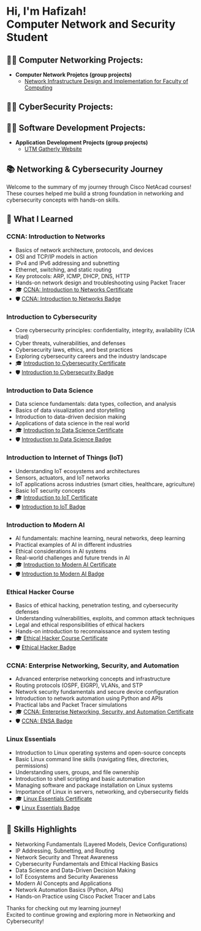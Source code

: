 <h1>Hi, I'm Hafizah! <br>Computer Network and Security Student</h1>
 
<h2>👨‍💻 Computer Networking Projects:</h2>

- <b>Computer Network Projetcs (group projects)</b>
  - [Network Infrastructure Design and Implementation for Faculty of Computing](https://github.com/hafizahjafri/ComputerNetworkProject)

<h2>👨‍💻 CyberSecurity Projects:</h2>

<h2>👨‍💻 Software Development Projects:</h2>

- <b>Application Development Projects (group projects)</b>
  - [UTM Gatherly Website](https://github.com/hafizahjafri/ApplicationDevelopmentProject.git)

<h2>📚 Networking & Cybersecurity Journey</h2>

Welcome to the summary of my journey through Cisco NetAcad courses!  
These courses helped me build a strong foundation in networking and cybersecurity concepts with hands-on skills.

## 🚀 What I Learned

### CCNA: Introduction to Networks
- Basics of network architecture, protocols, and devices
- OSI and TCP/IP models in action
- IPv4 and IPv6 addressing and subnetting
- Ethernet, switching, and static routing
- Key protocols: ARP, ICMP, DHCP, DNS, HTTP
- Hands-on network design and troubleshooting using Packet Tracer
- 🎓 [CCNA: Introduction to Networks Certificate](https://github.com/hafizahjafri/Certificates-Badges/blob/main/Certificates/introduction%20to%20networks.pdf)  
- 🛡️ [CCNA: Introduction to Networks Badge](#)
  
### Introduction to Cybersecurity
- Core cybersecurity principles: confidentiality, integrity, availability (CIA triad)
- Cyber threats, vulnerabilities, and defenses
- Cybersecurity laws, ethics, and best practices
- Exploring cybersecurity careers and the industry landscape
- 🎓 [Introduction to Cybersecurity Certificate](https://github.com/hafizahjafri/Certificates-Badges/blob/main/Certificates/introduction%20to%20cybersecurity.pdf)  
- 🛡️ [Introduction to Cybersecurity Badge](#)
  
### Introduction to Data Science
- Data science fundamentals: data types, collection, and analysis
- Basics of data visualization and storytelling
- Introduction to data-driven decision making
- Applications of data science in the real world
- 🎓 [Introduction to Data Science Certificate](https://github.com/hafizahjafri/Certificates-Badges/blob/main/Certificates/introduction%20to%20data%20science.pdf)  
- 🛡️ [Introduction to Data Science Badge](#)
  
### Introduction to Internet of Things (IoT)
- Understanding IoT ecosystems and architectures
- Sensors, actuators, and IoT networks
- IoT applications across industries (smart cities, healthcare, agriculture)
- Basic IoT security concepts
- 🎓 [Introduction to IoT Certificate](https://github.com/hafizahjafri/Certificates-Badges/blob/main/Certificates/introduction%20to%20IoT%20and%20digital%20transformation.pdf)  
- 🛡️ [Introduction to IoT Badge](#)
  
### Introduction to Modern AI
- AI fundamentals: machine learning, neural networks, deep learning
- Practical examples of AI in different industries
- Ethical considerations in AI systems
- Real-world challenges and future trends in AI
- 🎓 [Introduction to Modern AI Certificate](https://github.com/hafizahjafri/Certificates-Badges/blob/main/Certificates/introduction%20to%20modern%20AI.pdf)  
- 🛡️ [Introduction to Modern AI Badge](#)
  
### Ethical Hacker Course
- Basics of ethical hacking, penetration testing, and cybersecurity defenses
- Understanding vulnerabilities, exploits, and common attack techniques
- Legal and ethical responsibilities of ethical hackers
- Hands-on introduction to reconnaissance and system testing
- 🎓 [Ethical Hacker Course Certificate](https://github.com/hafizahjafri/Certificates-Badges/blob/main/Certificates/ethical%20attacker.pdf)  
- 🛡️ [Ethical Hacker Badge](#)
  
### CCNA: Enterprise Networking, Security, and Automation
- Advanced enterprise networking concepts and infrastructure
- Routing protocols (OSPF, EIGRP), VLANs, and STP
- Network security fundamentals and secure device configuration
- Introduction to network automation using Python and APIs
- Practical labs and Packet Tracer simulations
- 🎓 [CCNA: Enterprise Networking, Security, and Automation Certificate](https://github.com/hafizahjafri/Certificates-Badges/blob/main/Certificates/_certificate_hafizahjafri19-gmail-com_927eefca-97d8-45a4-a4ec-8b9b6bc750b8.pdf)  
- 🛡️ [CCNA: ENSA Badge](#)

### Linux Essentials
- Introduction to Linux operating systems and open-source concepts
- Basic Linux command line skills (navigating files, directories, permissions)
- Understanding users, groups, and file ownership
- Introduction to shell scripting and basic automation
- Managing software and package installation on Linux systems
- Importance of Linux in servers, networking, and cybersecurity fields
- 🎓 [Linux Essentials Certificate](#)  
- 🛡️ [Linux Essentials Badge](#)

## 🎯 Skills Highlights

- Networking Fundamentals (Layered Models, Device Configurations)
- IP Addressing, Subnetting, and Routing
- Network Security and Threat Awareness
- Cybersecurity Fundamentals and Ethical Hacking Basics
- Data Science and Data-Driven Decision Making
- IoT Ecosystems and Security Awareness
- Modern AI Concepts and Applications
- Network Automation Basics (Python, APIs)
- Hands-on Practice using Cisco Packet Tracer and Labs

Thanks for checking out my learning journey!  
Excited to continue growing and exploring more in Networking and Cybersecurity!




<!--
**joshmadakor1/joshmadakor1** is a ✨ _special_ ✨ repository because its `README.md` (this file) appears on your GitHub profile.

Here are some ideas to get you started:

- 🔭 I’m currently working on ...
- 🌱 I’m currently learning ...
- 👯 I’m looking to collaborate on ...
- 🤔 I’m looking for help with ...
- 💬 Ask me about ...
- 📫 How to reach me: ...
- 😄 Pronouns: ...
- ⚡ Fun fact: ...
-->
